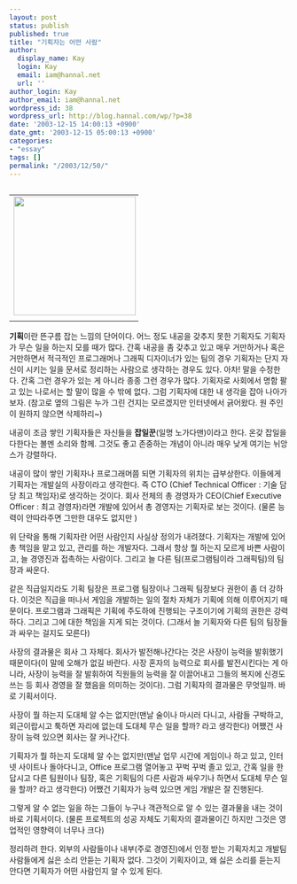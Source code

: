 ```yaml
---
layout: post
status: publish
published: true
title: "기획자는 어떤 사람"
author:
  display_name: Kay
  login: Kay
  email: iam@hannal.net
  url: ''
author_login: Kay
author_email: iam@hannal.net
wordpress_id: 38
wordpress_url: http://blog.hannal.com/wp/?p=38
date: '2003-12-15 14:00:13 +0900'
date_gmt: '2003-12-15 05:00:13 +0900'
categories:
- "essay"
tags: []
permalink: "/2003/12/50/"
---
```

<table align="left">
<tr>
<td style="padding-right:5"><center><img src="http://blog.hannal.com/tt-attach/0322/040322194413512383/641273.jpg" width="220" height="215"></center></td>
</tr>
<tr>
<td class="centerphoto"> </td>
</tr>
</table>
<p><b>기획</b>이란 뜬구름 잡는 느낌의 단어이다. 어느 정도 내공을 갖추지 못한 기획자도 기획자가 무슨 일을 하는지 모를 때가 많다. 간혹 내공을 좀 갖추고 있고 매우 거만하거나 혹은 거만하면서 적극적인 프로그래머나 그래픽 디자이너가 있는 팀의 경우 기획자는 단지 자신이 시키는 일을 문서로 정리하는 사람으로 생각하는 경우도 있다. 아차! 말을 수정한다. 간혹 그런 경우가 있는 게 아니라 종종 그런 경우가 많다. 기획자로 사회에서 명함 팔고 있는 나로서는 할 말이 많을 수 밖에 없다. 그럼 기획자에 대한 내 생각을 잡아 나아가 보자. (참고로 옆의 그림은 누가 그린 건지는 모르겠지만 인터넷에서 긁어왔다. 원 주인이 원하지 않으면 삭제하리~)</p>
<p>내공이 조금 쌓인 기획자들은 자신들을 <b>잡일꾼</b>(일명 노가다맨)이라고 한다. 온갖 잡일을 다한다는 볼멘 소리와 함께. 그것도 좋고 존중하는 개념이 아니라 매우 낮게 여기는 뉘앙스가 강렬하다. </p>
<p>내공이 많이 쌓인 기획자나 프로그래머쯤 되면 기획자의 위치는 급부상한다. 이들에게 기획자는 개발실의 사장이라고 생각한다. 즉 CTO (Chief Technical Officer : 기술 담당 최고 책임자)로 생각하는 것이다. 회사 전체의 총 경영자가 CEO(Chief Executive Officer : 최고 경영자)라면 개발에 있어서 총 경영자는 기획자로 보는 것이다. (물론 능력이 안따라주면 그만한 대우도 없지만 ) </p>
<p>위 단락을 통해 기획자란 어떤 사람인지 사실상 정의가 내려졌다. 기획자는 개발에 있어 총 책임을 맡고 있고, 관리를 하는 개발자다. 그래서 항상 뭘 하는지 모르게 바쁜 사람이고, 늘 경영진과 접촉하는 사람이다. 그리고 늘 다른 팀(프로그램팀이라 그래픽팀)의 팀장과 싸운다. </p>
<p>같은 직급일지라도 기획 팀장은 프로그램 팀장이나 그래픽 팀장보다 권한이 좀 더 강하다. 이것은 직급을 떠나서 게임을 개발하는 일의 절차 자체가 기획에 의해 이루어지기 때문이다. 프로그램과 그래픽은 기획에 주도하에 진행되는 구조이기에 기획의 권한은 강력하다. 그리고 그에 대한 책임을 지게 되는 것이다. (그래서 늘 기획자와 다른 팀의 팀장들과 싸우는 걸지도 모른다) </p>
<p>사장의 결과물은 회사 그 자체다. 회사가 발전해나간다는 것은 사장이 능력을 발휘했기 때문이다(이 말에 오해가 없길 바란다. 사장 혼자의 능력으로 회사를 발전시킨다는 게 아니라, 사장이 능력을 잘 발휘하여 직원들의 능력을 잘 이끌어내고 그들의 복지에 신경도 쓰는 등 회사 경영을 잘 했음을 의미하는 것이다). 그럼 기획자의 결과물은 무엇일까. 바로 기획서이다. </p>
<p>사장이 뭘 하는지 도대체 알 수는 없지만(맨날 술이나 마시러 다니고, 사람들 구박하고, 외근이랍시고 툭하면 자리에 없는데 도대체 무슨 일을 할까? 라고 생각한다) 어쨌건 사장이 능력 있으면 회사는 잘 커나간다. </p>
<p>기획자가 뭘 하는지 도대체 알 수는 없지만(맨날 업무 시간에 게임이나 하고 있고, 인터넷 사이트나 돌아다니고, Office 프로그램 열어놓고 꾸벅 꾸벅 졸고 있고, 간혹 일을 한답시고 다른 팀원이나 팀장, 혹은 기획팀의 다른 사람과 싸우기나 하면서 도대체 무슨 일을 할까? 라고 생각한다) 어쨌건 기획자가 능력 있으면 게임 개발은 잘 진행된다. </p>
<p>그렇게 알 수 없는 일을 하는 그들이 누구나 객관적으로 알 수 있는 결과물을 내는 것이 바로 기획서이다. (물론 프로젝트의 성공 자체도 기획자의 결과물이긴 하지만 그것은 영업적인 영향력이 너무나 크다) </p>
<p>정리하려 한다. 외부의 사람들이나 내부(주로 경영진)에서 인정 받는 기획자치고 개발팀 사람들에게 싫은 소리 안듣는 기획자 없다. 그것이 기획자이고, 왜 싫은 소리를 듣는지 안다면 기획자가 어떤 사람인지 알 수 있게 된다.</p>
